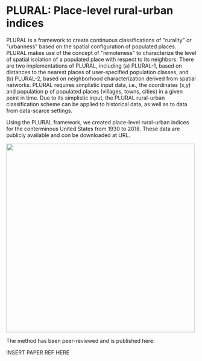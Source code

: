 # PLURAL: Place-level rural-urban indices
PLURAL is a framework to create continuous classifications of "rurality" or "urbanness" based on the spatial configuration of populated places.
PLURAL makes use of the concept of "remoteness" to characterize the level of spatial isolation of a populated place with respect to its neighbors.
There are two implementations of PLURAL, including (a) PLURAL-1, based on distances to the nearest places of user-specified population classes, and (b) PLURAL-2, based on neighborhood characterization derived from spatial networks.
PLURAL requires simplistic input data, i.e., the coordinates (x,y) and population p of populated places (villages, towns, cities) in a given point in time. Due to its simplistic input, the PLURAL rural-urban classification scheme can be applied to historical data, as well as to data from data-scarce settings.

Using the PLURAL framework, we created place-level rural-urban indices for the conterminous United States from 1930 to 2018. These data are publicly available and con be downloaded at URL.

<img width="500" src="https://github.com/johannesuhl/plural/blob/main/hironex.jpg">

The method has been peer-reviewed and is published here:

INSERT PAPER REF HERE


